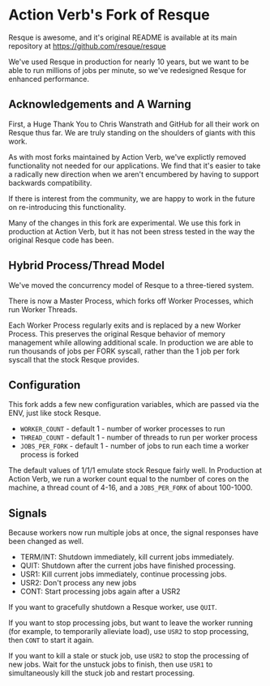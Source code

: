 # Action Verb's Fork of Resque

Resque is awesome, and it's original README is available at its main
repository at https://github.com/resque/resque

We've used Resque in production for nearly 10 years, but we want to be
able to run millions of jobs per minute, so we've redesigned Resque
for enhanced performance.


## Acknowledgements and A Warning

First, a Huge Thank You to Chris Wanstrath and GitHub for all their work
on Resque thus far.  We are truly standing on the shoulders of giants
with this work.

As with most forks maintained by Action Verb, we've explictly removed
functionality not needed for our applications.  We find that it's easier
to take a radically new direction when we aren't encumbered by having to
support backwards compatibility.

If there is interest from the community, we are happy to work in
the future on re-introducing this functionality.

Many of the changes in this fork are experimental.  We use this fork in
production at Action Verb, but it has not been stress tested in the way
the original Resque code has been.


## Hybrid Process/Thread Model

We've moved the concurrency model of Resque to a three-tiered system.

There is now a Master Process, which forks off Worker Processes, which
run Worker Threads.

Each Worker Process regularly exits and is replaced by a new Worker
Process.  This preserves the original Resque behavior of memory
management while allowing additional scale.  In production we are able
to run thousands of jobs per FORK syscall, rather than the 1 job per
fork syscall that the stock Resque provides.


## Configuration

This fork adds a few new configuration variables, which are passed via
the ENV, just like stock Resque.

* `WORKER_COUNT` - default 1 - number of worker processes to run
* `THREAD_COUNT` - default 1 - number of threads to run per worker
  process
* `JOBS_PER_FORK` - default 1 - number of jobs to run each time a worker
  process is forked

The default values of 1/1/1 emulate stock Resque fairly well.  In
Production at Action Verb, we run a worker count equal to the number of
cores on the machine, a thread count of 4-16, and a `JOBS_PER_FORK`
of about 100-1000.


## Signals

Because workers now run multiple jobs at once, the signal responses have
been changed as well.

* TERM/INT: Shutdown immediately, kill current jobs immediately.
* QUIT: Shutdown after the current jobs have finished processing.
* USR1: Kill current jobs immediately, continue processing jobs.
* USR2: Don't process any new jobs
* CONT: Start processing jobs again after a USR2

If you want to gracefully shutdown a Resque worker, use `QUIT`.

If you want to stop processing jobs, but want to leave the worker running
(for example, to temporarily alleviate load), use `USR2` to stop processing,
then `CONT` to start it again.

If you want to kill a stale or stuck job, use `USR2` to stop the
processing of new jobs.  Wait for the unstuck jobs to finish, then use
`USR1` to simultaneously kill the stuck job and restart processing.
